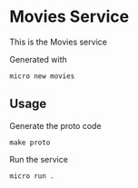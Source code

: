 # Movies Service

This is the Movies service

Generated with

```
micro new movies
```

## Usage

Generate the proto code

```
make proto
```

Run the service

```
micro run .
```